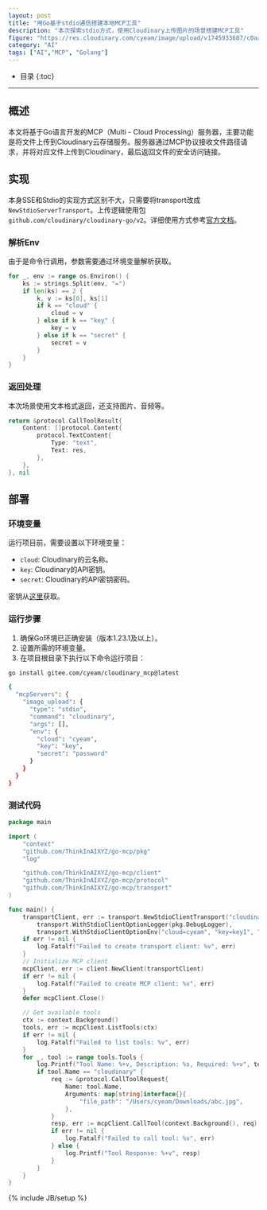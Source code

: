 ```yaml
---
layout: post
title: "用Go基于stdio通信搭建本地MCP工具"
description: "本次探索stdio方式，使用Cloudinary上传图片的场景搭建MCP工具"
figure: "https://res.cloudinary.com/cyeam/image/upload/v1745933607/c0aadfc4-869d-46cc-999a-8ec0e8ec02f2.png"
category: "AI"
tags: ["AI","MCP", "Golang"]
---
```


* 目录
{:toc}
---

## 概述
本文将基于Go语言开发的MCP（Multi - Cloud Processing）服务器，主要功能是将文件上传到Cloudinary云存储服务。服务器通过MCP协议接收文件路径请求，并将对应文件上传到Cloudinary，最后返回文件的安全访问链接。

## 实现

本身SSE和Stdio的实现方式区别不大，只需要将transport改成`NewStdioServerTransport`。上传逻辑使用包`github.com/cloudinary/cloudinary-go/v2`。详细使用方式参考[官方文档](https://cloudinary.com/documentation/go_quick_start)。

### 解析Env

由于是命令行调用，参数需要通过环境变量解析获取。
```go
for _, env := range os.Environ() {
    ks := strings.Split(env, "=")
    if len(ks) == 2 {
        k, v := ks[0], ks[1]
        if k == "cloud" {
            cloud = v
        } else if k == "key" {
            key = v
        } else if k == "secret" {
            secret = v
        }
    }
}
```

### 返回处理

本次场景使用文本格式返回，还支持图片、音频等。
```go
return &protocol.CallToolResult{
    Content: []protocol.Content{
        protocol.TextContent{
            Type: "text",
            Text: res,
        },
    },
}, nil
```

## 部署
### 环境变量
运行项目前，需要设置以下环境变量：
- `cloud`: Cloudinary的云名称。
- `key`: Cloudinary的API密钥。
- `secret`: Cloudinary的API密钥密码。

密钥从[这里](https://console.cloudinary.com/settings/api-keys)获取。

### 运行步骤
1. 确保Go环境已正确安装（版本1.23.1及以上）。
2. 设置所需的环境变量。
3. 在项目根目录下执行以下命令运行项目：
```bash
go install gitee.com/cyeam/cloudinary_mcp@latest

{
  "mcpServers": {
    "image_upload": {
      "type": "stdio",
      "command": "cloudinary",
      "args": [],
      "env": {
        "cloud": "cyeam",
        "key": "key",
        "secret": "password"
      }
    }
  }
}
```

### 测试代码
```go
package main

import (
	"context"
	"github.com/ThinkInAIXYZ/go-mcp/pkg"
	"log"

	"github.com/ThinkInAIXYZ/go-mcp/client"
	"github.com/ThinkInAIXYZ/go-mcp/protocol"
	"github.com/ThinkInAIXYZ/go-mcp/transport"
)

func main() {
	transportClient, err := transport.NewStdioClientTransport("cloudinary", nil,
		transport.WithStdioClientOptionLogger(pkg.DebugLogger),
		transport.WithStdioClientOptionEnv("cloud=cyeam", "key=key1", "secret=password"))
	if err != nil {
		log.Fatalf("Failed to create transport client: %v", err)
	}
	// Initialize MCP client
	mcpClient, err := client.NewClient(transportClient)
	if err != nil {
		log.Fatalf("Failed to create MCP client: %v", err)
	}
	defer mcpClient.Close()

	// Get available tools
	ctx := context.Background()
	tools, err := mcpClient.ListTools(ctx)
	if err != nil {
		log.Fatalf("Failed to list tools: %v", err)
	}
	for _, tool := range tools.Tools {
		log.Printf("Tool Name: %+v, Description: %s, Required: %+v", tool.Name, tool.Description, tool.InputSchema.Required)
		if tool.Name == "cloudinary" {
			req := &protocol.CallToolRequest{
				Name: tool.Name,
				Arguments: map[string]interface{}{
					"file_path": "/Users/cyeam/Downloads/abc.jpg",
				},
			}
			resp, err := mcpClient.CallTool(context.Background(), req)
			if err != nil {
				log.Fatalf("Failed to call tool: %v", err)
			} else {
				log.Printf("Tool Response: %+v", resp)
			}
		}
	}
}
```

{% include JB/setup %}
